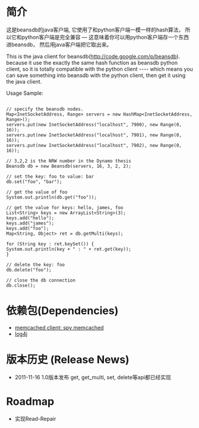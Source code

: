 # 简介 #

这是beansdb的java客户端, 它使用了和python客户端一模一样的hash算法， 所以它和python客户端是完全兼容 — 这意味着你可以用python客户端存一个东西进beansdb， 然后用java客户端把它取出来。

This is the java client for beansdb(http://code.google.com/p/beansdb). because it use the exactly the same hash function as beansdb python client, so it is totally compatible with the python client  ----  which means you can save something into beansdb with the python client, then get it using the java client.

Usage Sample:
```

// specify the beansdb nodes.
Map<InetSocketAddress, Range> servers = new HashMap<InetSocketAddress, Range>();
servers.put(new InetSocketAddress("localhost", 7900), new Range(0, 16));
servers.put(new InetSocketAddress("localhost", 7901), new Range(0, 16));
servers.put(new InetSocketAddress("localhost", 7902), new Range(0, 16));

// 3,2,2 is the NRW number in the Dynamo thesis
Beansdb db = new Beansdb(servers, 16, 3, 2, 2);

// set the key: foo to value: bar
db.set("foo", "bar");

// get the value of foo
System.out.println(db.get("foo"));

// get the value for keys: hello, james, foo
List<String> keys = new ArrayList<String>(3);
keys.add("hello");
keys.add("james");
keys.add("foo");
Map<String, Object> ret = db.getMulti(keys);

for (String key : ret.keySet()) {
System.out.println(key + " : " + ret.get(key));
}

// delete the key: foo
db.delete("foo");

// close the db connection
db.close();
```

# 依赖包(Dependencies) #
  * [memcached client: spy memcached](http://code.google.com/p/beansdb4j/source/browse/trunk/lib/spymemcached-2.7.3.jar)
  * [log4j](http://code.google.com/p/beansdb4j/source/browse/trunk/lib/log4j-1.2.16.jar)

# 版本历史 (Release News) #
  * 2011-11-16 1.0版本发布
get, get\_multi, set, delete等api都已经实现

# Roadmap #
  * 实现Read-Repair
